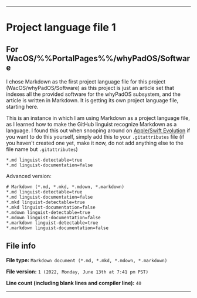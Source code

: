  
***

# Project language file 1

## For WacOS/%%PortalPages%%/whyPadOS/Software

I chose Markdown as the first project language file for this project (WacOS/whyPadOS/Software) as this project is just an article set that indexes all the provided software for the whyPadOS subsystem, and the article is written in Markdown. It is getting its own project language file, starting here.

This is an instance in which I am using Markdown as a project language file, as I learned how to make the GitHub linguist recognize Markdown as a language. I found this out when snooping around on [Apple/Swift Evolution](https://github.com/apple/swift-evolution/blob/main/.gitattributes) if you want to do this yourself, simply add this to your `.gitattributes` file (if you haven't created one yet, make it now, do not add anything else to the file name but `.gitattributes`)

```gitattributes
*.md linguist-detectable=true
*.md linguist-documentation=false
```

Advanced version:

```gitattributes
# Markdown (*.md, *.mkd, *.mdown, *.markdown)
*.md linguist-detectable=true
*.md linguist-documentation=false
*.mkd linguist-detectable=true
*.mkd linguist-documentation=false
*.mdown linguist-detectable=true
*.mdown linguist-documentation=false
*.markdown linguist-detectable=true
*.markdown linguist-documentation=false
```

## File info

**File type:** `Markdown document (*.md, *.mkd, *.mdown, *.markdown)`

**File version:** `1 (2022, Monday, June 13th at 7:41 pm PST)`

**Line count (including blank lines and compiler line):** `40`

***
